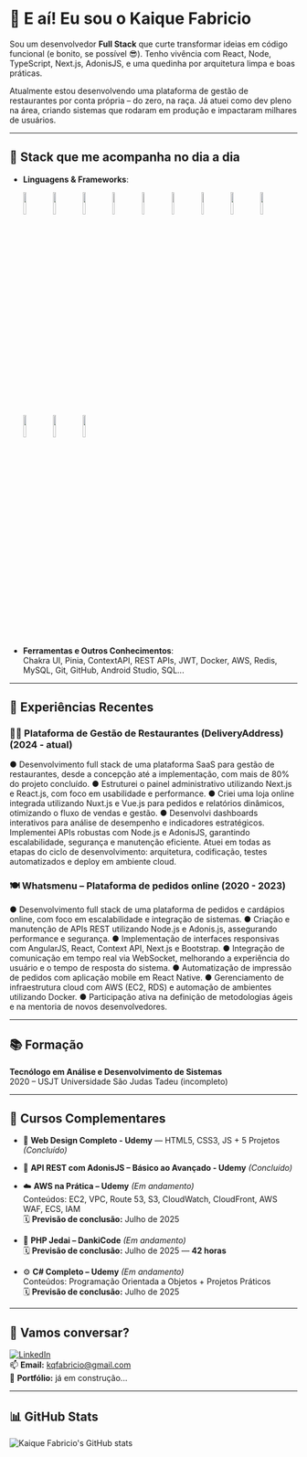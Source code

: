 # 👋 E aí! Eu sou o Kaique Fabricio

Sou um desenvolvedor **Full Stack** que curte transformar ideias em código funcional (e bonito, se possível 😎). Tenho vivência com React, Node, TypeScript, Next.js, AdonisJS, e uma quedinha por arquitetura limpa e boas práticas.

Atualmente estou desenvolvendo uma plataforma de gestão de restaurantes por conta própria – do zero, na raça. Já atuei como dev pleno na área, criando sistemas que rodaram em produção e impactaram milhares de usuários.

---

## 🚀 Stack que me acompanha no dia a dia

- **Linguagens & Frameworks**:
  <p>
    <img src="https://www.vectorlogo.zone/logos/javascript/javascript-ar21~bgwhite.svg" width="10%"/>
    <img src="https://www.vectorlogo.zone/logos/typescriptlang/typescriptlang-ar21~bgwhite.svg" width="10%"/>
    <img src="https://www.vectorlogo.zone/logos/nodejs/nodejs-ar21~bgwhite.svg" width="10%"/>
    <img src="https://www.vectorlogo.zone/logos/expressjs/expressjs-ar21~bgwhite.svg" width="10%"/>
    <img src="https://www.vectorlogo.zone/logos/reactjs/reactjs-ar21~bgwhite.svg" width="10%"/>
    <img src="https://www.vectorlogo.zone/logos/nextjs/nextjs-ar21~bgwhite.svg" width="10%"/>
    <img src="https://www.vectorlogo.zone/logos/nuxtjs/nuxtjs-ar21~bgwhite.svg" width="10%"/>
    <img src="https://www.vectorlogo.zone/logos/vuejs/vuejs-ar21~bgwhite.svg" width="10%"/>
    <img src="https://www.vectorlogo.zone/logos/adonisjs/adonisjs-ar21~bgwhite.svg" width="10%"/>
    <img src="https://www.vectorlogo.zone/logos/angular/angular-ar21~bgwhite.svg" width="10%"/>
    <img src="https://www.vectorlogo.zone/logos/docker/docker-ar21~bgwhite.svg" width="10%"/>
    <img src="https://www.vectorlogo.zone/logos/amazon_aws/amazon_aws-ar21~bgwhite.svg" width="10%"/>
  </p>

- **Ferramentas e Outros Conhecimentos**:  
  Chakra UI, Pinia, ContextAPI, REST APIs, JWT, Docker, AWS, Redis, MySQL, Git, GitHub, Android Studio, SQL...

---

## 💼 Experiências Recentes

### 🧑‍🍳 Plataforma de Gestão de Restaurantes (DeliveryAddress) (2024 - atual)
  ● Desenvolvimento full stack de uma plataforma SaaS para gestão de restaurantes, desde a concepção até a
  implementação, com mais de 80% do projeto concluído.
  ● Estruturei o painel administrativo utilizando Next.js e React.js, com foco em usabilidade e performance.
  ● Criei uma loja online integrada utilizando Nuxt.js e Vue.js para pedidos e relatórios dinâmicos, otimizando o fluxo
  de vendas e gestão.
  ● Desenvolvi dashboards interativos para análise de desempenho e indicadores estratégicos.
  Implementei APIs robustas com Node.js e AdonisJS, garantindo escalabilidade, segurança e manutenção eficiente.
  Atuei em todas as etapas do ciclo de desenvolvimento: arquitetura, codificação, testes automatizados e deploy em
  ambiente cloud.

### 🍽️ Whatsmenu – Plataforma de pedidos online (2020 - 2023)
  ● Desenvolvimento full stack de uma plataforma de pedidos e cardápios online, com foco em escalabilidade e
  integração de sistemas.
  ● Criação e manutenção de APIs REST utilizando Node.js e Adonis.js, assegurando performance e segurança.
  ● Implementação de interfaces responsivas com AngularJS, React, Context API, Next.js e Bootstrap.
  ● Integração de comunicação em tempo real via WebSocket, melhorando a experiência do usuário e o tempo de
  resposta do sistema.
  ● Automatização de impressão de pedidos com aplicação mobile em React Native.
  ● Gerenciamento de infraestrutura cloud com AWS (EC2, RDS) e automação de ambientes utilizando Docker.
  ● Participação ativa na definição de metodologias ágeis e na mentoria de novos desenvolvedores.

---

## 📚 Formação

  **Tecnólogo em Análise e Desenvolvimento de Sistemas**  
  2020 – USJT Universidade São Judas Tadeu (incompleto)

---

## 📘 Cursos Complementares

- 🎨 **Web Design Completo - Udemy** — HTML5, CSS3, JS + 5 Projetos *(Concluído)*
- 🔗 **API REST com AdonisJS – Básico ao Avançado - Udemy** *(Concluído)*

- ☁️ **AWS na Prática – Udemy** *(Em andamento)*  
  Conteúdos: EC2, VPC, Route 53, S3, CloudWatch, CloudFront, AWS WAF, ECS, IAM  
  🗓️ **Previsão de conclusão:** Julho de 2025

- 🐘 **PHP Jedai – DankiCode** *(Em andamento)*  
  🗓️ **Previsão de conclusão:** Julho de 2025 — **42 horas**

- ⚙️ **C# Completo – Udemy** *(Em andamento)*  
  Conteúdos: Programação Orientada a Objetos + Projetos Práticos  
  🗓️ **Previsão de conclusão:** Julho de 2025

---

## 🤝 Vamos conversar?

[![LinkedIn](https://img.shields.io/badge/-LinkedIn-0A66C2?style=flat-square&logo=linkedin&logoColor=white)](https://www.linkedin.com/in/kaiquefabriciodev/)  
📫 **Email:** kqfabricio@gmail.com  
📂 **Portfólio:** já em construção...

---

## 📊 GitHub Stats

![Kaique Fabricio's GitHub stats](https://github-readme-stats.vercel.app/api?username=kaiquefabricio&show_icons=true&theme=tokyonight)
